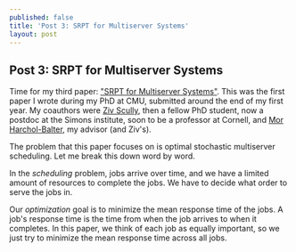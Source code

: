 ```yaml
---
published: false
title: 'Post 3: SRPT for Multiserver Systems'
layout: post
---
```

## Post 3: SRPT for Multiserver Systems

Time for my third paper: ["SRPT for Multiserver Systems"](/assets/srpt.pdf). This was the first paper I wrote during my PhD at CMU, submitted around the end of my first year. My coauthors were [Ziv Scully](https://ziv.codes/), then a fellow PhD student, now a postdoc at the Simons institute, soon to be a professor at Cornell, and [Mor Harchol-Balter](https://www.cs.cmu.edu/~harchol/), my advisor (and Ziv's).

The problem that this paper focuses on is optimal stochastic multiserver scheduling. Let me break this down word by word.

In the *scheduling* problem, jobs arrive over time,
and we have a limited amount of resources to complete the jobs.
We have to decide what order to serve the jobs in.

Our *optimization* goal is to minimize the mean response time of the jobs.
A job's response time is the time from when the job arrives to when it completes.
In this paper, we think of each job as equally important,
so we just try to minimize the mean response time across all jobs.
